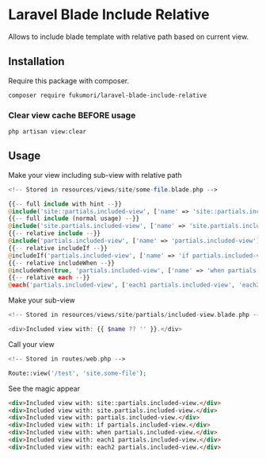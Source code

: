 # Laravel Blade Include Relative
Allows to include blade template with relative path based on current view.

## Installation

Require this package with composer.

```shell
composer require fukumori/laravel-blade-include-relative

```

### Clear view cache BEFORE usage
```shell
php artisan view:clear

```

## Usage

Make your view including sub-view with relative path
```php
<!-- Stored in resources/views/site/some-file.blade.php -->

{{-- full include with hint --}}
@include('site::partials.included-view', ['name' => 'site::partials.included-view'])
{{-- full include (normal usage) --}}
@include('site.partials.included-view', ['name' => 'site.partials.included-view'])
{{-- relative include --}}
@include('partials.included-view', ['name' => 'partials.included-view'])
{{-- relative includeIf --}}
@includeIf('partials.included-view', ['name' => 'if partials.included-view'])
{{-- relative includeWhen --}}
@includeWhen(true, 'partials.included-view', ['name' => 'when partials.included-view'])
{{-- relative each --}}
@each('partials.included-view', ['each1 partials.included-view', 'each2 partials.included-view'], 'name')
```

Make your sub-view
```php
<!-- Stored in resources/views/site/partials/included-view.blade.php -->

<div>Included view with: {{ $name ?? '' }}.</div>
```

Call your view
```php
<!-- Stored in routes/web.php -->

Route::view('/test', 'site.some-file');
```

See the magic appear
```html
<div>Included view with: site::partials.included-view.</div>
<div>Included view with: site.partials.included-view.</div>
<div>Included view with: partials.included-view.</div>
<div>Included view with: if partials.included-view.</div>
<div>Included view with: when partials.included-view.</div>
<div>Included view with: each1 partials.included-view.</div>
<div>Included view with: each2 partials.included-view.</div>
```
